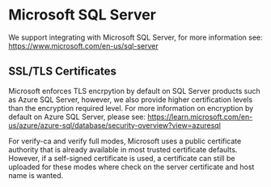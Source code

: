 # Microsoft SQL Server

We support integrating with Microsoft SQL Server, for more information see: https://www.microsoft.com/en-us/sql-server

## SSL/TLS Certificates

Microsoft enforces TLS encrpytion by default on SQL Server products such as Azure SQL Server, however, we also provide higher certification levels than the encryption required level. For more information on encryption by default on Azure SQL Server, please see: https://learn.microsoft.com/en-us/azure/azure-sql/database/security-overview?view=azuresql

For verify-ca and verify full modes, Microsoft uses a public certificate authority that is already available in most trusted certificate defaults. However, if a self-signed certificate is used, a certificate can still be uploaded for these modes where check on the server certificate and host name is wanted.